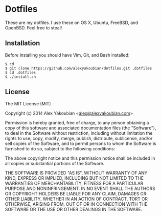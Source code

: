 # Dotfiles

These are my dotfiles. I use these on OS X, Ubuntu, FreeBSD, and OpenBSD. Feel free to steal!

## Installation

Before installing you should have Vim, Git, and Bash installed:

```
$ cd
$ git clone https://github.com/alexyakoubian/dotfiles.git .dotfiles
$ cd .dotfiles
$ ./install.sh
```

## License

The MIT License (MIT)

Copyright (c) 2014 Alex Yakoubian \<alex@alexyakoubian.com\>

Permission is hereby granted, free of charge, to any person obtaining a copy of this software and associated documentation files (the "Software"), to deal in the Software without restriction, including without limitation the rights to use, copy, modify, merge, publish, distribute, sublicense, and/or sell copies of the Software, and to permit persons to whom the Software is furnished to do so, subject to the following conditions:

The above copyright notice and this permission notice shall be included in all copies or substantial portions of the Software.

THE SOFTWARE IS PROVIDED "AS IS", WITHOUT WARRANTY OF ANY KIND, EXPRESS OR IMPLIED, INCLUDING BUT NOT LIMITED TO THE WARRANTIES OF MERCHANTABILITY, FITNESS FOR A PARTICULAR PURPOSE AND NONINFRINGEMENT. IN NO EVENT SHALL THE AUTHORS OR COPYRIGHT HOLDERS BE LIABLE FOR ANY CLAIM, DAMAGES OR OTHER LIABILITY, WHETHER IN AN ACTION OF CONTRACT, TORT OR OTHERWISE, ARISING FROM, OUT OF OR IN CONNECTION WITH THE SOFTWARE OR THE USE OR OTHER DEALINGS IN THE SOFTWARE.
